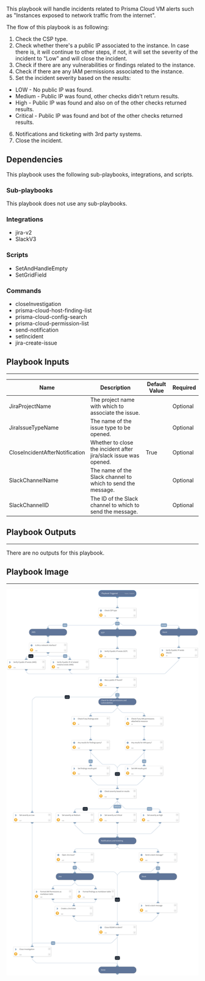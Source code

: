 This playbook will handle incidents related to Prisma Cloud VM alerts such as "Instances exposed to network traffic from the internet".

The flow of this playbook is as following:
1) Check the CSP type.
2) Check whether there's a public IP associated to the instance. In case there is, it will continue to other steps, if not, it will set the severity of the incident to "Low" and will close the incident.
3) Check if there are any vulnerabilities or findings related to the instance.
4) Check if there are any IAM permissions associated to the instance.
5) Set the incident severity based on the results:
  - LOW - No public IP was found.
  - Medium - Public IP was found, other checks didn't return results.
  - High - Public IP was found and also on of the other checks returned results.
  - Critical - Public IP was found and bot of the other checks returned results.
6) Notifications and ticketing with 3rd party systems.
7) Close the incident.

## Dependencies

This playbook uses the following sub-playbooks, integrations, and scripts.

### Sub-playbooks

This playbook does not use any sub-playbooks.

### Integrations

* jira-v2
* SlackV3

### Scripts

* SetAndHandleEmpty
* SetGridField

### Commands

* closeInvestigation
* prisma-cloud-host-finding-list
* prisma-cloud-config-search
* prisma-cloud-permission-list
* send-notification
* setIncident
* jira-create-issue

## Playbook Inputs

---

| **Name** | **Description** | **Default Value** | **Required** |
| --- | --- | --- | --- |
| JiraProjectName | The project name with which to associate the issue. |  | Optional |
| JiraIssueTypeName | The name of the issue type to be opened. |  | Optional |
| CloseIncidentAfterNotification | Whether to close the incident after jira/slack issue was opened. | True | Optional |
| SlackChannelName | The name of the Slack channel to which to send the message. |  | Optional |
| SlackChannelID | The ID of the Slack channel to which to send the message. |  | Optional |

## Playbook Outputs

---
There are no outputs for this playbook.

## Playbook Image

---

![Prisma Cloud - VM Alert Prioritization](../doc_files/Prisma_Cloud_-_VM_Alert_Prioritization.png)